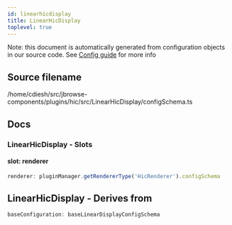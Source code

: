 ```yaml
---
id: linearhicdisplay
title: LinearHicDisplay
toplevel: true
---
```


Note: this document is automatically generated from configuration objects in our
source code. See [Config guide](/docs/config_guide) for more info

## Source filename

/home/cdiesh/src/jbrowse-components/plugins/hic/src/LinearHicDisplay/configSchema.ts

## Docs

### LinearHicDisplay - Slots

#### slot: renderer

```js
renderer: pluginManager.getRendererType('HicRenderer').configSchema
```

## LinearHicDisplay - Derives from

```js
baseConfiguration: baseLinearDisplayConfigSchema
```
